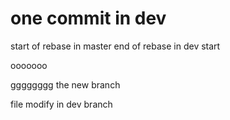 one commit in dev
================
start of rebase in master
end of rebase in dev 
start

ooooooo

gggggggg
the new branch

file modify in dev branch

